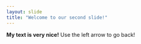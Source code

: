 ```yaml
---
layout: slide
title: "Welcome to our second slide!"
---
```

**My text is very nice!**
Use the left arrow to go back!
